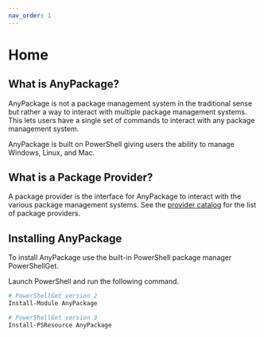```yaml
---
nav_order: 1
---
```


# Home

## What is AnyPackage?

AnyPackage is not a package management system in the traditional sense but rather a way to interact with multiple package management systems.
This lets users have a single set of commands to interact with any package management system.

AnyPackage is built on PowerShell giving users the ability to manage Windows, Linux, and Mac.

## What is a Package Provider?

A package provider is the interface for AnyPackage to interact with the various package management systems.
See the [provider catalog](/docs/provider-catalog/provider-catalog.md) for the list of package providers.

## Installing AnyPackage

To install AnyPackage use the built-in PowerShell package manager PowerShellGet.

Launch PowerShell and run the following command.

```powershell
# PowerShellGet version 2
Install-Module AnyPackage

# PowerShellGet version 3
Install-PSResource AnyPackage
```
